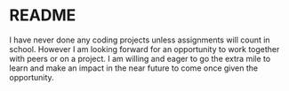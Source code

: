# README

I have never done any coding projects unless assignments will count in school. 
However I am looking forward for an opportunity to work together with peers or on a project.
I am willing and eager to go the extra mile to learn and make an impact in the near future to come once given the opportunity.
